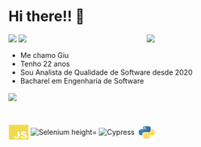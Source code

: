 ### <h1> Hi there!! 👋 </h1>

<img  align='right' src= "https://user-images.githubusercontent.com/53629399/200711651-c57716b7-6f67-448f-b517-390966c826f8.png" width="230">

<div>
  <a href = "mailto:giullianylimabezerra@gmail.com"><img src="https://img.shields.io/badge/Gmail-D14836?style=for-the-badge&logo=gmail&logoColor=white" target="_blank"></a>
  <a href="https://www.linkedin.com/in/giulliany-lima-bezerra-24274b1ab/" target="_blank"><img src="https://img.shields.io/badge/-LinkedIn-%230077B5?style=for-the-badge&logo=linkedin&logoColor=white" target="_blank"></a>   
</div>

- Me chamo Giu
- Tenho 22 anos
- Sou Analista de Qualidade de Software desde 2020
- Bacharel em Engenharia de Software

<div>
  <img align='center' height="180em" src="https://github-readme-stats.vercel.app/api?username=giiullima&show_icons=true&theme=synthwave&include_all_commits=true&count_private=true"/>
</div>

##
<div style="display: inline_block"><br>
  <img align="center" alt="Js" height="30" width="40" src="https://raw.githubusercontent.com/devicons/devicon/master/icons/javascript/javascript-plain.svg">
  <img align="center" alt="Selenium height="30" width="35" src="https://cdn.jsdelivr.net/gh/devicons/devicon/icons/selenium/selenium-original.svg">
  <img align="center" alt="Cypress" height="30" width="60" src="https://api.iconify.design/vscode-icons/file-type-light-cypress.svg?width=40&height=40">    
  <img align="center" alt="Python" height="30" width="40" src="https://raw.githubusercontent.com/devicons/devicon/master/icons/python/python-original.svg">                                                                                                                                             
</div>


